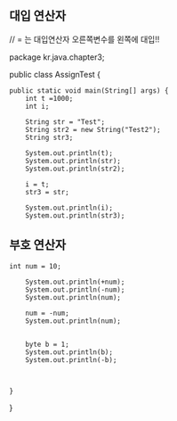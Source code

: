 ## 대입 연산자

// = 는 대입연산자 오른쪽변수를 왼쪽에 대입!!

package kr.java.chapter3;

public class AssignTest {

	public static void main(String[] args) {
		int t =1000;
		int i;
		
		String str = "Test";
		String str2 = new String("Test2");
		String str3;
		
		System.out.println(t);
		System.out.println(str);
		System.out.println(str2);
		
		i = t;
		str3 = str;
		
		System.out.println(i);
		System.out.println(str3);
    
## 부호 연산자
	int num = 10;
		
		System.out.println(+num);
		System.out.println(-num);
		System.out.println(num);
		
		num = -num;
		System.out.println(num);
		
		
		byte b = 1;
		System.out.println(b);
		System.out.println(-b);
		
	

	}

}


    
		
